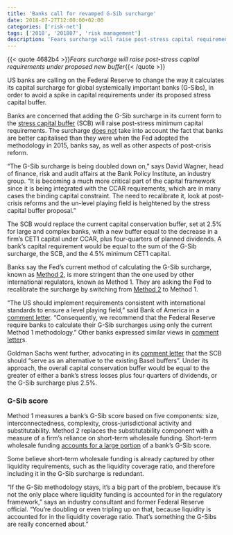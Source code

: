 ```yaml
---
title: 'Banks call for revamped G-Sib surcharge'
date: 2018-07-27T12:00:00+02:00
categories: ['risk-net']
tags: ['2018', '201807', 'risk management']
description: 'Fears surcharge will raise post-stress capital requirements under proposed new buffer'
---
```


{{< quote 4682b4 >}}_Fears surcharge will raise post-stress capital requirements under proposed new buffer_{{< /quote >}}

US banks are calling on the Federal Reserve to change the way it calculates its capital surcharge for global systemically important banks (G-Sibs), in order to avoid a spike in capital requirements under its proposed stress capital buffer.

Banks are concerned that adding the G-Sib surcharge in its current form to the [stress capital buffer](https://www.risk.net/risk-management/5524561/feds-new-capital-buffer-refocuses-on-risk) (SCB) will raise post-stress minimum capital requirements. The surcharge [does not](http://www.risk.net/regulation/5698186/new-us-buffer-triggers-fresh-focus-on-ccar-transparency) take into account the fact that banks are better capitalised than they were when the Fed adopted the methodology in 2015, banks say, as well as other aspects of post-crisis reform.

“The G-Sib surcharge is being doubled down on,” says David Wagner, head of finance, risk and audit affairs at the Bank Policy Institute, an industry group. “It is becoming a much more critical part of the capital framework since it is being integrated with the CCAR requirements, which are in many cases the binding capital constraint. The need to recalibrate it, look at post-crisis reforms and the un-level playing field is heightened by the stress capital buffer proposal.”

The SCB would replace the current capital conservation buffer, set at 2.5% for large and complex banks, with a new buffer equal to the decrease in a firm’s CET1 capital under CCAR, plus four-quarters of planned dividends. A bank’s capital requirement would be equal to the sum of the G-Sib surcharge, the SCB, and the 4.5% minimum CET1 capital.

Banks say the Fed’s current method of calculating the G-Sib surcharge, known as [Method 2](http://www.risk.net/risk-quantum/5803986/short-term-funding-a-fed-concern-weighs-heavily-in-systemic-risk-scores), is more stringent than the one used by other international regulators, known as Method 1. They are asking the Fed to recalibrate the surcharge by switching from [Method 2](http://www.risk.net/risk-quantum/5803986/short-term-funding-a-fed-concern-weighs-heavily-in-systemic-risk-scores) to Method 1.

“The US should implement requirements consistent with international standards to ensure a level playing field,” said Bank of America in a [comment letter](https://www.federalreserve.gov/SECRS/2018/June/20180626/R-1603/R-1603_062518_132094_506910192881_1.pdf). “Consequently, we recommend that the Federal Reserve require banks to calculate their G-Sib surcharges using only the current Method 1 methodology.” Other banks expressed similar views in [comment letter](https://www.federalreserve.gov/SECRS/2018/June/20180626/R-1603/R-1603_062518_132094_506910192881_1.pdf)s.

Goldman Sachs went further, advocating in its [comment letter](https://www.federalreserve.gov/SECRS/2018/June/20180626/R-1603/R-1603_062518_132092_506909723508_1.pdf) that the SCB should “serve as an alternative to the existing Basel buffers”. Under its approach, the overall capital conservation buffer would be equal to the greater of either a bank’s stress losses plus four quarters of dividends, or the G-Sib surcharge plus 2.5%.

### G-Sib score

Method 1 measures a bank’s G-Sib score based on five components: size, interconnectedness, complexity, cross-jurisdictional activity and substitutability. Method 2 replaces the substitutability component with a measure of a firm’s reliance on short-term wholesale funding. Short-term wholesale funding [accounts for a large portion](https://www.risk.net/risk-quantum/5803986/short-term-funding-a-fed-concern-weighs-heavily-in-systemic-risk-scores) of a bank’s G-Sib score.

Some believe short-term wholesale funding is already captured by other liquidity requirements, such as the liquidity coverage ratio, and therefore including it in the G-Sib surcharge is redundant.

“If the G-Sib methodology stays, it’s a big part of the problem, because it’s not the only place where liquidity funding is accounted for in the regulatory framework,” says an industry consultant and former Federal Reserve official. “You’re doubling or even tripling up on that, because liquidity is accounted for in the liquidity coverage ratio. That’s something the G-Sibs are really concerned about.”

